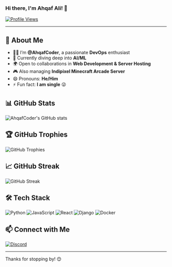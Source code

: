 ### Hi there, I'm Ahqaf Ali! 👋

[![Profile Views](https://komarev.com/ghpvc/?username=AhqafCoder&color=blue)](https://github.com/AhqafCoder)

---

## 🚀 About Me
- 👨‍💻 I’m **@AhqafCoder**, a passionate **DevOps** enthusiast
- 🎯 Currently diving deep into **AI/ML**
- 🌍 Open to collaborations in **Web Development & Server Hosting**
- 🎮 Also managing **Indipixel Minecraft Arcade Server**
- 😄 Pronouns: **He/Him**
- ⚡ Fun fact: **I am single** 😜

## 📊 GitHub Stats
![AhqafCoder's GitHub stats](https://github-readme-stats.vercel.app/api?username=AhqafCoder&show_icons=true&theme=radical)

## 🏆 GitHub Trophies
![GitHub Trophies](https://github-profile-trophy.vercel.app/?username=AhqafCoder&theme=dracula&no-frame=true)

## 📈 GitHub Streak
![GitHub Streak](https://github-readme-streak-stats.herokuapp.com/?user=AhqafCoder&theme=dark)

## 🛠️ Tech Stack
![Python](https://img.shields.io/badge/Python-3776AB?style=for-the-badge&logo=python&logoColor=white)
![JavaScript](https://img.shields.io/badge/JavaScript-F7DF1E?style=for-the-badge&logo=javascript&logoColor=black)
![React](https://img.shields.io/badge/React-61DAFB?style=for-the-badge&logo=react&logoColor=black)
![Django](https://img.shields.io/badge/Django-092E20?style=for-the-badge&logo=django&logoColor=white)
![Docker](https://img.shields.io/badge/Docker-2496ED?style=for-the-badge&logo=docker&logoColor=white)

## 📫 Connect with Me
[![Discord](https://img.shields.io/badge/Discord-AhqafCoder-5865F2?style=for-the-badge&logo=discord&logoColor=white)](https://discord.com/users/AhqafCoder)

---

Thanks for stopping by! 😊
